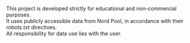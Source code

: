 This project is developed strictly for educational and non-commercial purposes.  
It uses publicly accessible data from Nord Pool, in accordance with their robots.txt directives.  
All responsibility for data use lies with the user.
